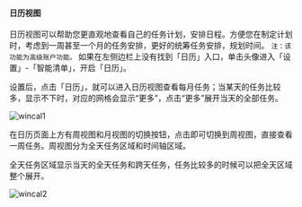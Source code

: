 #### 日历视图

日历视图可以帮助您更直观地查看自己的任务计划，安排日程。方便您在制定计划时，考虑到一周甚至一个月的任务安排，更好的统筹任务安排，规划时间。 `注：该功能为高级账户功能。` 如果在左侧边栏上没有找到「日历」入口，单击头像进入「设置」-「智能清单」，开启「日历」。

设置后，点击「日历」，就可以进入日历视图查看每月任务；当某天的任务比较多，显示不下时，对应的网格会显示“更多”，点击“更多”展开当天的全部任务。

![wincal1](../../images/Windows/calendar/4.7.png)

在日历页面上方有周视图和月视图的切换按钮，点击即可切换到周视图，直接查看一周任务。周视图分为全天任务区域和时间轴区域。

全天任务区域显示当天的全天任务和跨天任务，任务比较多的时候可以把全天区域整个展开。

![wincal2](../../images/Windows/calendar/4.12.png)

